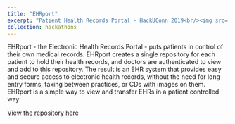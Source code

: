 ```yaml
---
title: "EHRport"
excerpt: "Patient Health Records Portal - HackUConn 2019<br/><img src='/images/EHRport.png'>"
collection: hackathons
---
```


EHRport - the Electronic Health Records Portal - puts patients in control of their own medical records. EHRport creates a single repository for each patient to hold their health records, and doctors are authenticated to view and add to this repository. The result is an EHR system that provides easy and secure access to electronic health records, without the need for long entry forms, faxing between practices, or CDs with images on them. EHRport is a simple way to view and transfer EHRs in a patient controlled way.

[View the repository here](https://github.com/samsledje/EHRport)

